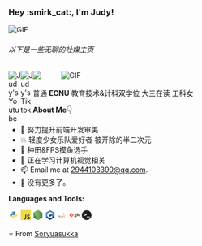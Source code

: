 <h3 title="hehehe">
  Hey :smirk_cat:, I'm Judy!
</h3>


<img alt="GIF" src="https://media3.giphy.com/media/v1.Y2lkPTc5MGI3NjExcGo0M2Y4Nm03dW5kMTdodGFkc290dGdxbWY5dmVweGQ3MmtodHQwZyZlcD12MV9pbnRlcm5hbF9naWZfYnlfaWQmY3Q9Zw/bp1oWbVK2SflylnZHE/giphy.gif" 
  width="200"/>

<h6>以下是一些无聊的社媒主页</h6>
<img align="right" alt="GIF" src="https://media2.giphy.com/media/v1.Y2lkPTc5MGI3NjExZ3JycGxsMXRnbXg3aGU4OG84MjQzMGd2ZGU4azNvODNlYTl2czZkNyZlcD12MV9pbnRlcm5hbF9naWZfYnlfaWQmY3Q9Zw/Nvj5hBFzqKTdH1dsaj/giphy.gif" width="400"/>
<a href="https://www.youtube.com/@judie5493">
  <img align="left" alt="Judy's Youtube" width="24px" src="https://cdn.jsdelivr.net/npm/simple-icons@3.13.0/icons/youtubetv.svg" />
</a>

<a href="https://v.douyin.com/ifrThpaa/ 7@5.com :2pm">
  <img align="left" alt="Judy's Tiktok" width="24px" src="https://cdn.jsdelivr.net/npm/simple-icons@3.13.0/icons/tiktok.svg" />
</a>
<img src="https://komarev.com/ghpvc/?username=Soryuasukka&color=blueviolet">



普通 **ECNU** 教育技术&计科双学位 大三在读 工科女

**About Me**👇	

- 💫 努力提升前端开发审美 . . .
- 💥 轻度少女乐队爱好者 被开除的半二次元
- 🤔 种田&FPS摸鱼选手
- 💼 正在学习计算机视觉相关
- 📫 Email me at [2944103390@qq.com](mailto:2944103390@qq.com).
- 📝 没有更多了。


**Languages and Tools:**  


<code><img height="20" src="https://raw.githubusercontent.com/github/explore/80688e429a7d4ef2fca1e82350fe8e3517d3494d/topics/python/python.png"></code>
<code><img height="20" src="https://raw.githubusercontent.com/github/explore/80688e429a7d4ef2fca1e82350fe8e3517d3494d/topics/javascript/javascript.png"></code>
<code><img height="20" src="https://raw.githubusercontent.com/github/explore/80688e429a7d4ef2fca1e82350fe8e3517d3494d/topics/nodejs/nodejs.png"></code>
<code><img height="20" src="https://raw.githubusercontent.com/github/explore/80688e429a7d4ef2fca1e82350fe8e3517d3494d/topics/cpp/cpp.png"></code>
<code><img height="20" src="https://raw.githubusercontent.com/github/explore/80688e429a7d4ef2fca1e82350fe8e3517d3494d/topics/mysql/mysql.png"></code>
<code><img height="20" src="https://raw.githubusercontent.com/github/explore/80688e429a7d4ef2fca1e82350fe8e3517d3494d/topics/git/git.png"></code>
<code><img height="20" src="https://raw.githubusercontent.com/github/explore/80688e429a7d4ef2fca1e82350fe8e3517d3494d/topics/terminal/terminal.png"></code>


⭐️ From [Soryuasukka](https://github.com/Soryuasukka)
